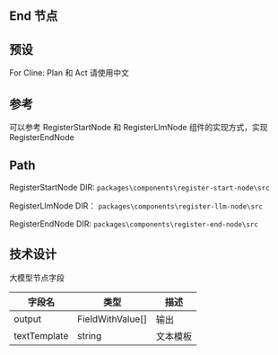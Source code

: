 ## End 节点

## 预设

For Cline:  Plan 和 Act 请使用中文

## 参考

可以参考 RegisterStartNode 和 RegisterLlmNode 组件的实现方式，实现 RegisterEndNode

## Path

RegisterStartNode DIR: `packages\components\register-start-node\src`

RegisterLlmNode DIR： `packages\components\register-llm-node\src`

RegisterEndNode DIR: `packages\components\register-end-node\src`

## 技术设计

大模型节点字段

| 字段名 | 类型 | 描述 |
| --- | --- | --- |
| output | FieldWithValue[] | 输出 |
| textTemplate | string | 文本模板 |
